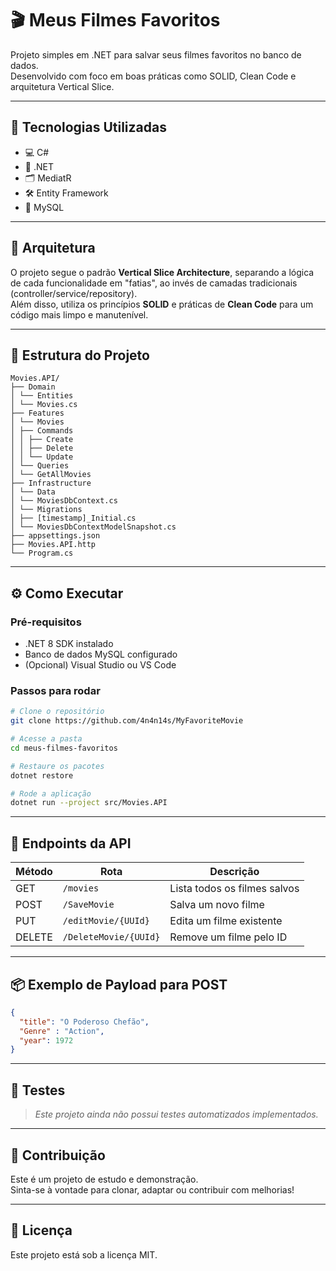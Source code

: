 
# 🎬 Meus Filmes Favoritos

Projeto simples em .NET para salvar seus filmes favoritos no banco de dados.  
Desenvolvido com foco em boas práticas como SOLID, Clean Code e arquitetura Vertical Slice.

---

## 🚀 Tecnologias Utilizadas

- 💻 C#
- 🧱 .NET
- 🗂️ MediatR
- 🛠️ Entity Framework
- 🐬 MySQL

---

## 🧱 Arquitetura

O projeto segue o padrão **Vertical Slice Architecture**, separando a lógica de cada funcionalidade em "fatias", ao invés de camadas tradicionais (controller/service/repository).  
Além disso, utiliza os princípios **SOLID** e práticas de **Clean Code** para um código mais limpo e manutenível.

---

## 📁 Estrutura do Projeto

```
Movies.API/
├── Domain
│ └── Entities
│ └── Movies.cs
├── Features
│ └── Movies
│ ├── Commands
│ │ ├── Create
│ │ ├── Delete
│ │ └── Update
│ └── Queries
│ └── GetAllMovies
├── Infrastructure
│ └── Data
│ └── MoviesDbContext.cs
│ └── Migrations
│ ├── [timestamp]_Initial.cs
│ └── MoviesDbContextModelSnapshot.cs
├── appsettings.json
├── Movies.API.http
└── Program.cs

```

---

## ⚙️ Como Executar

### Pré-requisitos

- .NET 8 SDK instalado
- Banco de dados MySQL configurado
- (Opcional) Visual Studio ou VS Code

### Passos para rodar

```bash
# Clone o repositório
git clone https://github.com/4n4n14s/MyFavoriteMovie

# Acesse a pasta
cd meus-filmes-favoritos

# Restaure os pacotes
dotnet restore

# Rode a aplicação
dotnet run --project src/Movies.API
```

---

## 📡 Endpoints da API

| Método | Rota                        | Descrição                          |
|--------|-----------------------------|-------------------------------------|
| GET    | `/movies`                  | Lista todos os filmes salvos       |
| POST   | `/SaveMovie`              | Salva um novo filme                |
| PUT    | `/editMovie/{UUId}`       | Edita um filme existente           |
| DELETE | `/DeleteMovie/{UUId}`     | Remove um filme pelo ID            |

---

## 📦 Exemplo de Payload para POST

```json
{
  "title": "O Poderoso Chefão",
  "Genre" : "Action",
  "year": 1972
}
```

---

## 🧪 Testes

> *Este projeto ainda não possui testes automatizados implementados.*

---

## 🤝 Contribuição

Este é um projeto de estudo e demonstração.  
Sinta-se à vontade para clonar, adaptar ou contribuir com melhorias!

---

## 📄 Licença

Este projeto está sob a licença MIT.
